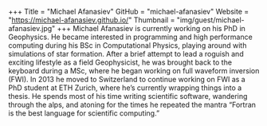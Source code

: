 +++
Title = "Michael Afanasiev"
GitHub = "michael-afanasiev"
Website = "https://michael-afanasiev.github.io/"
Thumbnail = "img/guest/michael-afanasiev.jpg"
+++
Michael Afanasiev is currently working on his PhD in Geophysics. He became interested in programming and high performance computing during his BSc in Computational Physics, playing around with simulations of star formation. After a brief attempt to lead a roguish and exciting lifestyle as a field Geophysicist, he was brought back to the keyboard during a MSc, where he began working on full waveform inversion (FWI). In 2013 he moved to Switzerland to continue working on FWI as a PhD student at ETH Zurich, where he’s currently wrapping things into a thesis. He spends most of his time writing scientific software, wandering through the alps, and atoning for the times he repeated the mantra “Fortran is the best language for scientific computing.”